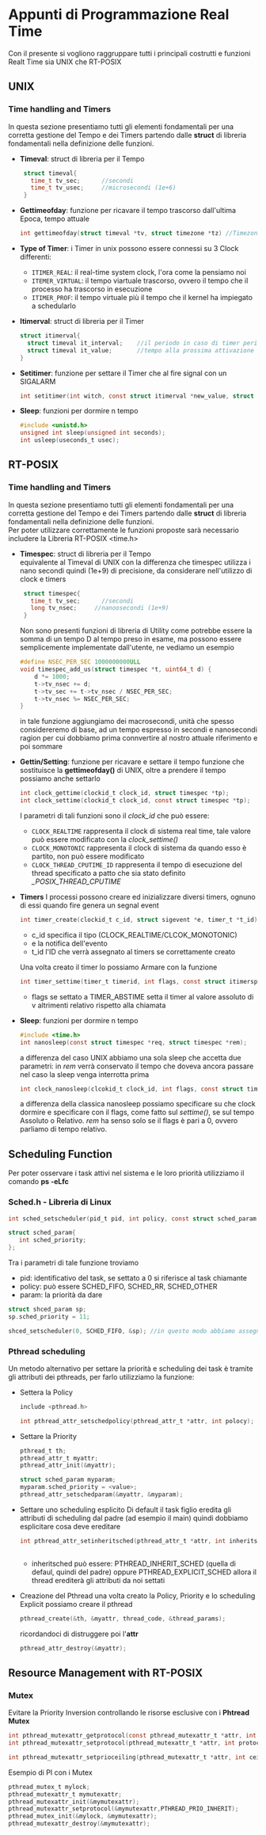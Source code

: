 # Appunti di Programmazione Real Time

Con il presente si vogliono raggruppare tutti i principali costrutti e funzioni Realt Time sia UNIX che RT-POSIX



## UNIX

### Time handling and Timers
In questa sezione presentiamo tutti gli elementi fondamentali per una corretta gestione del Tempo e dei Timers partendo dalle **struct** di libreria fondamentali nella definizione delle funzioni.

- **Timeval**: struct di libreria per il Tempo    
   ```c
    struct timeval{
      time_t tv_sec;      //secondi
      time_t tv_usec;     //microsecondi (1e+6)
    }
    ```
- **Gettimeofday**: funzione per ricavare il tempo trascorso dall'ultima Epoca, tempo attuale
    
    ```c
    int gettimeofday(struct timeval *tv, struct timezone *tz) //Timezone la impostiamo NULL
    ```
    
- **Type of Timer**: i Timer in unix possono essere connessi su 3 Clock differenti:
  - `ITIMER_REAL`: il real-time system clock, l'ora come la pensiamo noi
  - `ITEMER_VIRTUAL`: il tempo viartuale trascorso, ovvero il tempo che il processo ha trascorso in esecuzione
  - `ITIMER_PROF`: il tempo virtuale più il tempo che il kernel ha impiegato a schedularlo

- **Itimerval**: struct di libreria per il Timer
    ```c
    struct itimerval{
      struct timeval it_interval;    //il periodo in caso di timer periodici
      struct timeval it_value;       //tempo alla prossima attivazione 
    }
    ```
- **Setitimer**: funzione per settare il Timer che al fire signal con un SIGALARM
    ```c
    int setitimer(int witch, const struct itimerval *new_value, struct itimerval *old_value)    //parametro witch scelgo il timpo di Timer, e.g. ITIMER_REAL
    ```
- **Sleep**: funzioni per dormire n tempo
   ```c
   #include <unistd.h>
   unsigned int sleep(unsigned int seconds);
   int usleep(useconds_t usec);
   ```

## RT-POSIX

### Time handling and Timers
In questa sezione presentiamo tutti gli elementi fondamentali per una corretta gestione del Tempo e dei Timers partendo dalle **struct** di libreria fondamentali nella definizione delle funzioni.<br>
Per poter utilizzare correttamente le funzioni proposte sarà necessario includere la Libreria RT-POSIX <time.h>


- **Timespec**: struct di libreria per il Tempo<br>
   equivalente al Timeval di UNIX con la differenza che timespec utilizza i nano secondi quindi (1e+9) di precisione, da considerare nell'utilizzo di clock e timers
   ```c
    struct timespec{
      time_t tv_sec;      //secondi
      long tv_nsec;     //nanoosecondi (1e+9)
    }
    ```
    
  Non sono presenti funzioni di libreria di Utility come potrebbe essere la somma di un tempo D al tempo preso in esame, ma possono essere semplicemente implementate dall'utente, ne vediamo un esempio
  
  ```c
  #define NSEC_PER_SEC 1000000000ULL
  void timespec_add_us(struct timespec *t, uint64_t d) {
      d *= 1000;
      t->tv_nsec += d;
      t->tv_sec += t->tv_nsec / NSEC_PER_SEC;
      t->tv_nsec %= NSEC_PER_SEC;
  }
  ```
  in tale funzione aggiungiamo dei macrosecondi, unità che spesso considereremo di base, ad un tempo espresso in secondi e nanosecondi ragion per cui dobbiamo prima connvertire al nostro attuale riferimento e poi sommare
  
- **Gettin/Setting**: funzione per ricavare e settare il tempo
   funzione che sostituisce la **gettimeofday()** di UNIX, oltre a prendere il tempo possiamo anche settarlo    
    ```c
    int clock_gettime(clockid_t clock_id, struct timespec *tp);
    int clock_settime(clockid_t clock_id, const struct timespec *tp);
    ```
   I parametri di tali funzioni sono il *clock_id* che può essere:
   -  `CLOCK_REALTIME` rappresenta il clock di sistema real time, tale valore può essere modificato con la *clock_settime()* 
   -  `CLOCK_MONOTONIC` rappresenta il clock di sistema da quando esso è partito, non può essere modificato
   -  `CLOCK_THREAD_CPUTIME_ID` rappresenta il tempo di esecuzione del thread specificato a patto che sia stato definito *_POSIX_THREAD_CPUTIME*

- **Timers** 
I processi possono creare ed inizializzare diversi timers, ognuno di essi quando fire genera un segnal event
   ```c
   int timer_create(clockid_t c_id, struct sigevent *e, timer_t *t_id)
   ```
   - c_id specifica il tipo (CLOCK_REALTIME/CLCOK_MONOTONIC)
   - e la notifica dell'evento
   - t_id l'ID che verrà assegnato al timers se correttamente creato

   Una volta creato il timer lo possiamo Armare con la funzione
   ```c
   int timer_settime(timer_t timerid, int flags, const struct itimerspec *v, struct itimerspec *ov)      //approfondire itimerspec
   ```
   - flags se settato a TIMER_ABSTIME setta il timer al valore assoluto di v altrimenti relativo rispetto alla chiamata
   

- **Sleep**: funzioni per dormire n tempo
   ```c
   #include <time.h>
   int nanosleep(const struct timespec *req, struct timespec *rem);
   ```
   a differenza del caso UNIX abbiamo una sola sleep che accetta due parametri: in *rem* verrà conservato il tempo che doveva ancora passare nel caso la sleep venga interrotta  prima 
   ```c
   int clock_nanosleep(clcokid_t clock_id, int flags, const struct timespec *req, structu timespec *rem)
   ```
   a differenza della classica nanosleep possiamo specificare su che clock dormire e specificare con il flags, come fatto sul *settime()*, se sul tempo Assoluto o Relativo. *rem* ha senso solo se il flags è pari a 0, ovvero parliamo di tempo relativo.
   

## Scheduling Function
   Per poter osservare i task attivi nel sistema e le loro priorità utilizziamo il comando **ps -eLfc**

### Sched.h - Libreria di Linux
   ```c
   int sched_setscheduler(pid_t pid, int policy, const struct sched_param *param);
   
   struct sched_param{
      int sched_priority;
   };
   ```
Tra i parametri di tale funzione troviamo
   - pid: identificativo del task, se settato a 0 si riferisce al task chiamante
   - policy: può essere SCHED_FIFO, SCHED_RR, SCHED_OTHER
   - param: la priorità da dare
  
   ```c
   struct shced_param sp;
   sp.sched_priority = 11;
  
   shced_setscheduler(0, SCHED_FIFO, &sp); //in questo modo abbiamo assegnato priorità 11 al task chiamante (avrà Priorità 40+11=51 dato che i RT partono da 40)
   ```


### Pthread scheduling
   Un metodo alternativo per settare la priorità e scheduling dei task è tramite gli attributi dei pthreads, per farlo utilizziamo la funzione:
   - Settera la Policy
      ```c
      include <pthread.h>

      int pthread_attr_setschedpolicy(pthread_attr_t *attr, int polocy); //Policy può essere  SCHED_FIFO, SCHED_RR o SCHED_OTHER
      ```
   - Settare la Priority
      ```c
      pthread_t th;
      pthread_attr_t myattr;
      pthread_attr_init(&myattr);
      
      struct sched_param myparam;
      myparam.sched_priority = <value>;
      pthread_attr_setschedparam(&myattr, &myparam);  
      ```
   - Settare uno scheduling esplicito
      Di default il task figlio eredita gli attributi di scheduling dal padre (ad esempio il main) quindi dobbiamo esplicitare cosa deve ereditare
      ```c
      int pthread_attr_setinheritsched(pthread_attr_t *attr, int inheritsched);
   
      ```  
      - inheritsched può essere: PTHREAD_INHERIT_SCHED (quella di defaul, quindi del padre) oppure PTHREAD_EXPLICIT_SCHED allora il thread erediterà gli attributi da noi settati
     
   - Creazione del Pthread
      una volta creato la Policy, Priority e lo scheduling Explicit possiamo creare il pthread
      ```c
      pthread_create(&th, &myattr, thread_code, &thread_params);
      ```
      ricordandoci di distruggere poi l'**attr**
      ```c
      pthread_attr_destroy(&myattr);
      ```

## Resource Management with RT-POSIX

   ### Mutex
   Evitare la Priority Inversion controllando le risorse esclusive con i **Phtread Mutex**
   ```c
   int pthread_mutexattr_getprotocol(const pthread_mutexattr_t *attr, int *protocol);    //Protocol può essere PTHREAD_PRIO_NONE (nessuno), PTHREAD_PRIO_INHERIT (Priority inheritance), PTHREAD_PRIO_PROTECT (Priority Ceiling)
   int pthread_mutexattr_setprotocol(pthread_mutexattr_t *attr, int protocol);
   
   int pthread_mutexattr_setprioceiling(pthread_mutexattr_t *attr, int ceiling);    //Nel caso di Priority Ceiling
   ```
   
   Esempio di PI con i Mutex
   ```c
   pthread_mutex_t mylock;
   pthread_mutexattr_t mymutexattr;
   pthread_mutexattr_init(&mymutexattr);
   pthread_mutexattr_setprotocol(&mymutexattr,PTHREAD_PRIO_INHERIT);
   pthread_mutex_init(&mylock, &mymutexattr);
   pthread_mutexattr_destroy(&mymutexattr);
   ```
   
